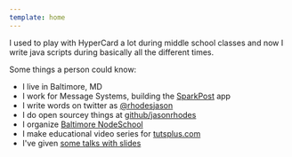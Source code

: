 ```yaml
---
template: home
---
```

I used to play with HyperCard a lot during middle school classes and now I write java scripts during basically all the different times.

Some things a person could know:

* I live in Baltimore, MD
* I work for Message Systems, building the [SparkPost](http://sparkpost.com) app
* I write words on twitter as [@rhodesjason](http://twitter.com/rhodesjason)
* I do open sourcey things at [github/jasonrhodes](http://github.com/jasonrhodes)
* I organize [Baltimore NodeSchool](http://nodeschool.io/baltimore)
* I make educational video series for [tutsplus.com](http://tutsplus.com/authors/jason-rhodes)
* I've given [some talks with slides](https://speakerdeck.com/rhodesjason)
